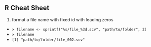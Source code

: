 ## R Cheat Sheet

1. format a file name with fixed id with leading zeros
  - ```> filename <- sprintf("%s/file_%3d.scv", "path/to/folder", 2)  ```
  - ```> filename```
  - ```[1] "path/to/folder/file_002.scv" ```
